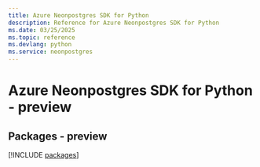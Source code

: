 ```yaml
---
title: Azure Neonpostgres SDK for Python
description: Reference for Azure Neonpostgres SDK for Python
ms.date: 03/25/2025
ms.topic: reference
ms.devlang: python
ms.service: neonpostgres
---
```

# Azure Neonpostgres SDK for Python - preview
## Packages - preview
[!INCLUDE [packages](neonpostgres-index.md)]